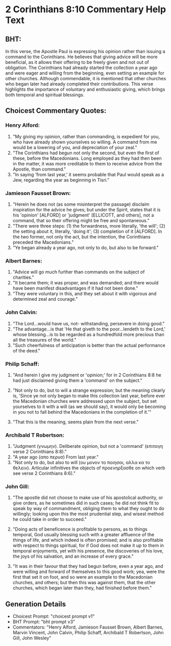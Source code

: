 # 2 Corinthians 8:10 Commentary Help Text

## BHT:
In this verse, the Apostle Paul is expressing his opinion rather than issuing a command to the Corinthians. He believes that giving advice will be more beneficial, as it allows their offering to be freely given and not out of obligation. The Corinthians had already started the collection a year ago and were eager and willing from the beginning, even setting an example for other churches. Although commendable, it is mentioned that other churches who began later had already completed their contributions. This verse highlights the importance of voluntary and enthusiastic giving, which brings both temporal and spiritual blessings.

## Choicest Commentary Quotes:
### Henry Alford:
1. "My giving my opinion, rather than commanding, is expedient for you, who have already shown yourselves so willing. A command from me would be a lowering of you, and depreciation of your zeal."
2. "The Corinthians had begun not only the second, but even the first of these, before the Macedonians. Long employed as they had then been in the matter, it was more creditable to them to receive advice from the Apostle, than command."
3. "In saying 'from last year,' it seems probable that Paul would speak as a Jew, regarding the year as beginning in Tisri."

### Jamieson Fausset Brown:
1. "Herein he does not (as some misinterpret the passage) disclaim inspiration for the advice he gives; but under the Spirit, states that it is his 'opinion' [ALFORD] or 'judgment' [ELLICOTT, and others], not a command, that so their offering might be free and spontaneous."
2. "There were three steps: (1) the forwardness, more literally, 'the will'; (2) the setting about it, literally, 'doing it'; (3) completion of it [ALFORD]. In the two former, not only the act, but the intention, the Corinthians preceded the Macedonians."
3. "Ye began already a year ago, not only to do, but also to be forward."

### Albert Barnes:
1. "Advice will go much further than commands on the subject of charities."
2. "It became them; it was proper, and was demanded; and there would have been manifest disadvantages if it had not been done."
3. "They were voluntary in this, and they set about it with vigorous and determined zeal and courage."

### John Calvin:
1. "The Lord...would have us, not- withstanding, persevere in doing good."
2. "The advantage...is that 'He that giveth to the poor...lendeth to the Lord,' whose blessing...is to be regarded as a hundredfold more precious than all the treasures of the world."
3. "Such cheerfulness of anticipation is better than the actual performance of the deed."

### Philip Schaff:
1. "And herein I give my judgment or 'opinion;' for in 2 Corinthians 8:8 he had just disclaimed giving them a 'command' on the subject." 

2. "Not only to do, but to will a strange expression; but the meaning clearly is, 'Since ye not only began to make this collection last year, before ever the Macedonian churches were addressed upon the subject, but set yourselves to it with a will (as we should say), it would only be becoming in you not to fall behind the Macedonians in the completion of it.'"

3. "That this is the meaning, seems plain from the next verse."

### Archibald T Robertson:
1. "Judgment (γνωμην). Deliberate opinion, but not a 'command' (επιταγη verse 2 Corinthians 8:8)."
2. "A year ago (απο περυσ) From last year."
3. "Not only to do, but also to will (ου μονον το ποιησαι, αλλα κα το θελειν). Articular infinitives the objects of προενηρξασθε on which verb see verse 2 Corinthians 8:6)."

### John Gill:
1. "The apostle did not choose to make use of his apostolical authority, or give orders, as he sometimes did in such cases; he did not think fit to speak by way of commandment, obliging them to what they ought to do willingly; looking upon this the most prudential step, and wisest method he could take in order to succeed." 

2. "Doing acts of beneficence is profitable to persons, as to things temporal, God usually blessing such with a greater affluence of the things of life, and which indeed is often promised; and is also profitable with respect to things spiritual, for if God does not make it up to them in temporal enjoyments, yet with his presence, the discoveries of his love, the joys of his salvation, and an increase of every grace."

3. "It was in their favour that they had begun before, even a year ago, and were willing and forward of themselves to this good work; yea, were the first that set it on foot, and so were an example to the Macedonian churches, and others; but then this was against them, that the other churches, which began later than they, had finished before them."


## Generation Details
- Choicest Prompt: "choicest prompt v1"
- BHT Prompt: "bht prompt v3"
- Commentators: "Henry Alford, Jamieson Fausset Brown, Albert Barnes, Marvin Vincent, John Calvin, Philip Schaff, Archibald T Robertson, John Gill, John Wesley"
